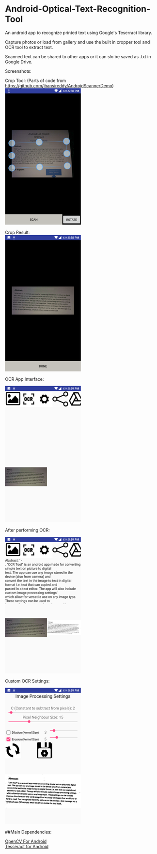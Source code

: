 # Android-Optical-Text-Recognition-Tool
An android app to recognize printed text using Google's Teserract library.

Capture photos or load from gallery and use the built in cropper tool and OCR tool to extract text.

Scanned text can be shared to other apps or it can slo be saved as .txt in Google Drive.

Screenshots:

Crop Tool:
(Parts of code from https://github.com/jhansireddy/AndroidScannerDemo)  
<img src="https://github.com/pavitrakumar78/Android-Optical-Text-Recognition-Tool/blob/master/screenshots/Screenshot_20161013-175851.png" width="250" height = "450">  

Crop Result:  
<img src="https://github.com/pavitrakumar78/Android-Optical-Text-Recognition-Tool/blob/master/screenshots/Screenshot_20161013-175901.png" width="250" height = "450">  

OCR App Interface:

<img src="https://github.com/pavitrakumar78/Android-Optical-Text-Recognition-Tool/blob/master/screenshots/Screenshot_20161013-175909.png" width="250" height = "450">  

After performing OCR:

<img src="https://github.com/pavitrakumar78/Android-Optical-Text-Recognition-Tool/blob/master/screenshots/Screenshot_20161013-175919.png" width="250" height = "450">  

Custom OCR Settings:

<img src="https://github.com/pavitrakumar78/Android-Optical-Text-Recognition-Tool/blob/master/screenshots/Screenshot_20161013-175933.png" width="250" height = "450">  


##Main Dependencies:  
  
[OpenCV For Android](http://opencv.org/platforms/android.html)  
[Tesseract for Android](https://github.com/rmtheis/tess-two)  
